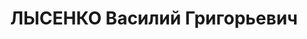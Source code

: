 ---
title: ЛЫСЕНКО Василий Григорьевич
description: "Род. в 1885, Украина, Киевская обл., Белоцерковский р-н, с. Остров,\
  \ украинец, обр.: начальное, член КП(б)У с 1920. Проживал: Украинская ССР, г. Чугуев,\
  \ Театральная площадь, 7. Механик-слесарь, председатель Чугуевского РИК \n  Арестован\
  \ 25.10.1937. Обв. по ст. 54-7-8-11 (участник антисоветской националистической организации,\
  \ ставившей своей целью насильственное свержение советской власти). Приговор: ВК\
  \ ВС СССР, 30.12.1937 – ВМН. Расстрелян 31.12.1937, г.Харьков. \n  Реабилитирован\
  \ 11.05.1957"
---